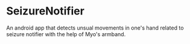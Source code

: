 # SeizureNotifier
An android app that detects unsual movements in one's hand related to seizure notifier with the help of Myo's armband. 
